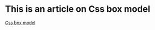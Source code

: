 # This is an article on Css box model

[Css box model](https://baruncancode.hashnode.dev/css-box-model)